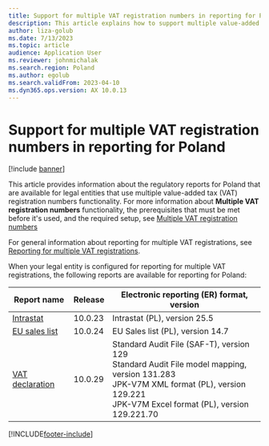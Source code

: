```yaml
---
title: Support for multiple VAT registration numbers in reporting for Poland
description: This article explains how to support multiple value-added tax (VAT) registration numbers in reporting for Poland.
author: liza-golub
ms.date: 7/13/2023
ms.topic: article
audience: Application User
ms.reviewer: johnmichalak
ms.search.region: Poland
ms.author: egolub
ms.search.validFrom: 2023-04-10
ms.dyn365.ops.version: AX 10.0.13
---
```


# Support for multiple VAT registration numbers in reporting for Poland

[!include [banner](../../includes/banner.md)]

This article provides information about the regulatory reports for Poland that are available for legal entities that use multiple value-added tax (VAT) registration numbers functionality. For more information about **Multiple VAT registration numbers** functionality, the prerequisites that must be met before it's used, and the required setup, see [Multiple VAT registration numbers](../global/emea-multiple-vat-registration-numbers.md)

For general information about reporting for multiple VAT registrations, see [Reporting for multiple VAT registrations](../global/emea-reporting-for-multiple-vat-registrations.md).

When your legal entity is configured for reporting for multiple VAT registrations, the following reports are available for reporting for Poland:

| Report name     | Release | Electronic reporting (ER) format, version                |
|-----------------|---------|-----------------------------------|
| [Intrastat](emea-pol-intrastat.md)       | 10.0.23 | Intrastat (PL), version 25.5 |
| [EU sales list](emea-pol-eu-sales-list.md)   | 10.0.24 | EU Sales list (PL), version 14.7  |
| [VAT declaration](emea-pol-vdek.md) | 10.0.29 | Standard Audit File (SAF-T), version 129<br>Standard Audit File model mapping, version 131.283<br>JPK-V7M XML format (PL), version 129.221<br>JPK-V7M Excel format (PL), version 129.221.70 |



[!INCLUDE[footer-include](../../../includes/footer-banner.md)]
